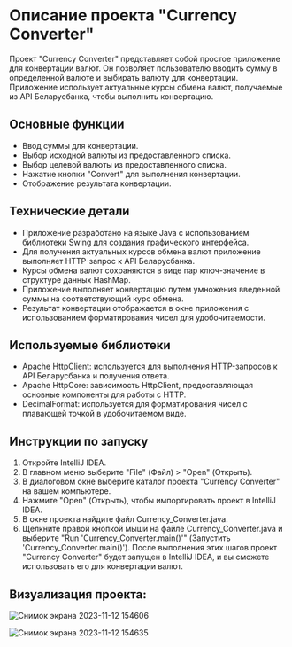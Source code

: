 # Описание проекта "Currency Converter"
Проект "Currency Converter" представляет собой простое приложение для конвертации валют. Он позволяет пользователю вводить сумму в определенной валюте и выбирать валюту для конвертации. Приложение использует актуальные курсы обмена валют, получаемые из API Беларусбанка, чтобы выполнить конвертацию.

## Основные функции
- Ввод суммы для конвертации.
- Выбор исходной валюты из предоставленного списка.
- Выбор целевой валюты из предоставленного списка.
- Нажатие кнопки "Convert" для выполнения конвертации.
- Отображение результата конвертации.

## Технические детали
- Приложение разработано на языке Java с использованием библиотеки Swing для создания графического интерфейса.
- Для получения актуальных курсов обмена валют приложение выполняет HTTP-запрос к API Беларусбанка.
- Курсы обмена валют сохраняются в виде пар ключ-значение в структуре данных HashMap.
- Приложение выполняет конвертацию путем умножения введенной суммы на соответствующий курс обмена.
- Результат конвертации отображается в окне приложения с использованием форматирования чисел для удобочитаемости.

## Используемые библиотеки
- Apache HttpClient: используется для выполнения HTTP-запросов к API Беларусбанка и получения ответа.
- Apache HttpCore: зависимость HttpClient, предоставляющая основные компоненты для работы с HTTP.
- DecimalFormat: используется для форматирования чисел с плавающей точкой в удобочитаемом виде.

## Инструкции по запуску
1. Откройте IntelliJ IDEA.
2. В главном меню выберите "File" (Файл) > "Open" (Открыть).
3. В диалоговом окне выберите каталог проекта "Currency Converter" на вашем компьютере.
4. Нажмите "Open" (Открыть), чтобы импортировать проект в IntelliJ IDEA.
5. В окне проекта найдите файл Currency_Converter.java.
6. Щелкните правой кнопкой мыши на файле Currency_Converter.java и выберите "Run 'Currency_Converter.main()'" (Запустить 'Currency_Converter.main()').
После выполнения этих шагов проект "Currency Converter" будет запущен в IntelliJ IDEA, и вы сможете использовать его для конвертации валют.

## Визуализация проекта:

![Снимок экрана 2023-11-12 154606](https://github.com/Vladimir-Runets/Currency-Converter/assets/108408528/25118bff-b8b8-4e40-8cca-a06086382d5f)

![Снимок экрана 2023-11-12 154635](https://github.com/Vladimir-Runets/Currency-Converter/assets/108408528/f1fa8ff1-9a1e-4b67-b4fb-aabec15a6189)

